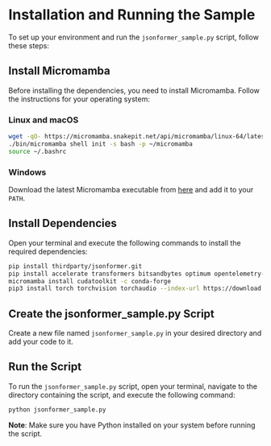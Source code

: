 # Installation and Running the Sample

To set up your environment and run the `jsonformer_sample.py` script, follow these steps:

## Install Micromamba

Before installing the dependencies, you need to install Micromamba. Follow the instructions for your operating system:

### Linux and macOS

```bash
wget -qO- https://micromamba.snakepit.net/api/micromamba/linux-64/latest | tar -xvj bin/micromamba
./bin/micromamba shell init -s bash -p ~/micromamba
source ~/.bashrc
```

### Windows

Download the latest Micromamba executable from [here](https://micromamba.snakepit.net/api/micromamba/win-64/latest) and add it to your `PATH`.

## Install Dependencies

Open your terminal and execute the following commands to install the required dependencies:

```bash
pip install thirdparty/jsonformer.git
pip install accelerate transformers bitsandbytes optimum opentelemetry-api opentelemetry-sdk opentelemetry-exporter
micromamba install cudatoolkit -c conda-forge
pip3 install torch torchvision torchaudio --index-url https://download.pytorch.org/whl/cu118/
```

## Create the jsonformer_sample.py Script

Create a new file named `jsonformer_sample.py` in your desired directory and add your code to it.

## Run the Script

To run the `jsonformer_sample.py` script, open your terminal, navigate to the directory containing the script, and execute the following command:

```bash
python jsonformer_sample.py
```

**Note**: Make sure you have Python installed on your system before running the script.